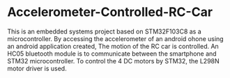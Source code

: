 # Accelerometer-Controlled-RC-Car
This is an embedded systems project based on STM32F103C8 as a  microcontroller.  By accessing the accelerometer of an android ohone using an android application created, The motion of the RC car is controlled.  An HC05 bluetooth module is to communicate between the smartphone and STM32 microcontroller. To control the 4 DC motors by STM32, the L298N motor driver is used. 
